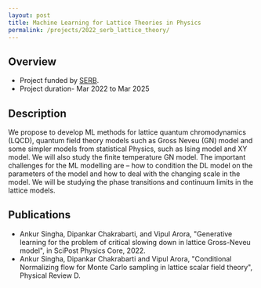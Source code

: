 ```yaml
---
layout: post
title: Machine Learning for Lattice Theories in Physics
permalink: /projects/2022_serb_lattice_theory/
---
```

## Overview

  - Project funded by [SERB]().
  - Project duration- Mar 2022 to Mar 2025

## Description
<!---
<img class="img-cover mb-3" src="/assets/images/projects/2021_sensors_graph_abs.png" width="800" height="340">
<br />
--->
We propose to develop ML methods for lattice quantum chromodynamics (LQCD), quantum field theory models such as Gross Neveu (GN) model and some simpler models from statistical Physics, such as Ising model and XY model. We will also study the finite temperature GN model. The important challenges for the ML modelling are – how to condition the DL model on the parameters of the model and how to deal with the changing scale in the model. We will be studying the phase transitions and continuum limits in the lattice models.

## Publications
- Ankur Singha, Dipankar Chakrabarti, and Vipul Arora, "Generative learning for the problem of critical slowing down in lattice Gross-Neveu model", in SciPost Physics Core, 2022.
- Ankur Singha, Dipankar Chakrabarti and Vipul Arora, "Conditional Normalizing flow for Monte Carlo sampling in lattice scalar field theory", Physical Review D.

